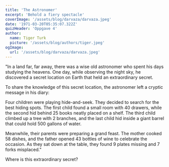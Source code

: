 ```yaml
---
title: 'The Astronomer'
excerpt: 'Behold a fiery spectacle'
coverImage: '/assets/blog/darvaza/darvaza.jpeg'
date: '1971-03-20T05:35:07.322Z'
quizHeader: 'Oppgave 4'
author:
  name: Tiger Turk
  picture: '/assets/blog/authors/tiger.jpeg'
ogImage:
  url: '/assets/blog/darvaza/darvaza.jpeg'
---
```

"In a land far, far away, there was a wise old astronomer who spent his days studying the heavens. One day, while observing the night sky, he discovered a secret location on Earth that held an extraordinary secret.

To share the knowledge of this secret location, the astronomer left a cryptic message in his diary:

Four children were playing hide-and-seek. They decided to search for the best hiding spots. The first child found a small room with 40 drawers, while the second hid behind 25 books neatly placed on a shelf. The third child climbed up a tree with 2 branches, and the last child hid inside a giant barrel that could hold 500 gallons of water.

Meanwhile, their parents were preparing a grand feast. The mother cooked 58 dishes, and the father opened 43 bottles of wine to celebrate the occasion. As they sat down at the table, they found 9 plates missing and 7 forks misplaced."

Where is this extraordinary secret?
